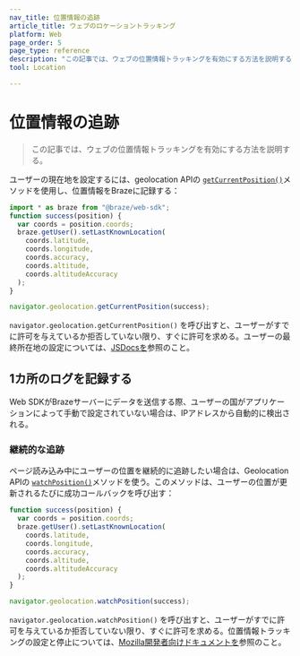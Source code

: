 ```yaml
---
nav_title: 位置情報の追跡
article_title: ウェブのロケーショントラッキング
platform: Web
page_order: 5
page_type: reference
description: "この記事では、ウェブの位置情報トラッキングを有効にする方法を説明する。"
tool: Location

---
```


# 位置情報の追跡

> この記事では、ウェブの位置情報トラッキングを有効にする方法を説明する。

ユーザーの現在地を設定するには、geolocation APIの [`getCurrentPosition()`][0]メソッドを使用し、位置情報をBrazeに記録する：

```javascript
import * as braze from "@braze/web-sdk";
function success(position) {
  var coords = position.coords;
  braze.getUser().setLastKnownLocation(
    coords.latitude,
    coords.longitude,
    coords.accuracy,
    coords.altitude,
    coords.altitudeAccuracy
  );
}

navigator.geolocation.getCurrentPosition(success);
```

`navigator.geolocation.getCurrentPosition()` を呼び出すと、ユーザーがすでに許可を与えているか拒否していない限り、すぐに許可を求める。ユーザーの最終所在地の設定については、[JSDocsを][1]参照のこと。

## 1カ所のログを記録する

Web SDKがBrazeサーバーにデータを送信する際、ユーザーの国がアプリケーションによって手動で設定されていない場合は、IPアドレスから自動的に検出される。

### 継続的な追跡

ページ読み込み中にユーザーの位置を継続的に追跡したい場合は、Geolocation APIの [`watchPosition()`](https://developer.mozilla.org/en-US/docs/Web/API/Geolocation/watchPosition)メソッドを使う。このメソッドは、ユーザーの位置が更新されるたびに成功コールバックを呼び出す：

```javascript
function success(position) {
  var coords = position.coords;
  braze.getUser().setLastKnownLocation(
    coords.latitude,
    coords.longitude,
    coords.accuracy,
    coords.altitude,
    coords.altitudeAccuracy
  );
}

navigator.geolocation.watchPosition(success);
```

`navigator.geolocation.watchPosition()` を呼び出すと、ユーザーがすでに許可を与えているか拒否していない限り、すぐに許可を求める。位置情報トラッキングの設定と停止については、[Mozilla開発者向けドキュメントを][2]参照のこと。

[0]: https://developer.mozilla.org/en-US/docs/Web/API/Geolocation/getCurrentPosition
[1]: https://js.appboycdn.com/web-sdk/latest/doc/classes/braze.user.html#setlastknownlocation
[2]: https://developer.mozilla.org/en-US/docs/Web/API/Geolocation/watchPosition
